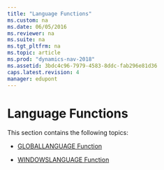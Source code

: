 ```yaml
---
title: "Language Functions"
ms.custom: na
ms.date: 06/05/2016
ms.reviewer: na
ms.suite: na
ms.tgt_pltfrm: na
ms.topic: article
ms.prod: "dynamics-nav-2018"
ms.assetid: 3bdc4c96-7979-4583-8ddc-fab296e81d36
caps.latest.revision: 4
manager: edupont
---
```

# Language Functions
This section contains the following topics:  
  
-   [GLOBALLANGUAGE Function](GLOBALLANGUAGE-Function.md)  
  
-   [WINDOWSLANGUAGE Function](WINDOWSLANGUAGE-Function.md)